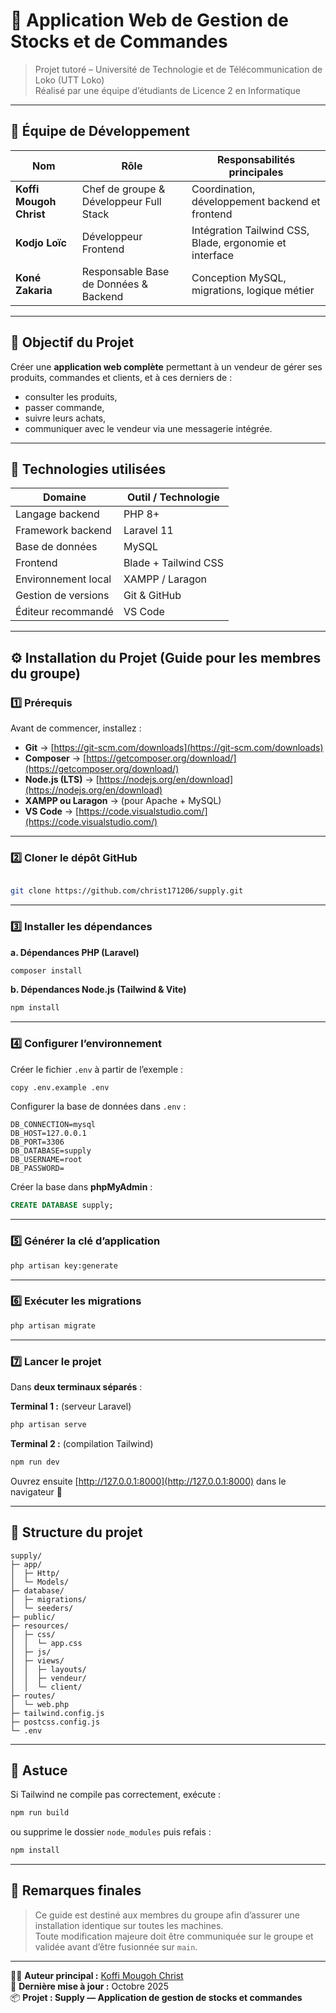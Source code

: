 # 🧾 Application Web de Gestion de Stocks et de Commandes

> Projet tutoré – Université de Technologie et de Télécommunication de Loko (UTT Loko)  
> Réalisé par une équipe d’étudiants de Licence 2 en Informatique  

---

## 👥 Équipe de Développement

| Nom | Rôle | Responsabilités principales |
|------|------|-----------------------------|
| **Koffi Mougoh Christ** | Chef de groupe & Développeur Full Stack | Coordination, développement backend et frontend |
| **Kodjo Loïc** | Développeur Frontend | Intégration Tailwind CSS, Blade, ergonomie et interface |
| **Koné Zakaria** | Responsable Base de Données & Backend | Conception MySQL, migrations, logique métier |

---

## 🎯 Objectif du Projet

Créer une **application web complète** permettant à un vendeur de gérer ses produits, commandes et clients, et à ces derniers de :
- consulter les produits,
- passer commande,
- suivre leurs achats,
- communiquer avec le vendeur via une messagerie intégrée.

---

## 🧰 Technologies utilisées

| Domaine | Outil / Technologie |
|----------|---------------------|
| Langage backend | PHP 8+ |
| Framework backend | Laravel 11 |
| Base de données | MySQL |
| Frontend | Blade + Tailwind CSS |
| Environnement local | XAMPP / Laragon |
| Gestion de versions | Git & GitHub |
| Éditeur recommandé | VS Code |

---

## ⚙️ Installation du Projet (Guide pour les membres du groupe)

### 1️⃣ Prérequis

Avant de commencer, installez :
- **Git** → [https://git-scm.com/downloads](https://git-scm.com/downloads)  
- **Composer** → [https://getcomposer.org/download/](https://getcomposer.org/download/)  
- **Node.js (LTS)** → [https://nodejs.org/en/download](https://nodejs.org/en/download)  
- **XAMPP ou Laragon** → (pour Apache + MySQL)  
- **VS Code** → [https://code.visualstudio.com/](https://code.visualstudio.com/)

---

### 2️⃣ Cloner le dépôt GitHub

```bash

git clone https://github.com/christ171206/supply.git

```

---

### 3️⃣ Installer les dépendances

**a. Dépendances PHP (Laravel)**  
```bash
composer install
```

**b. Dépendances Node.js (Tailwind & Vite)**  
```bash
npm install
```

---

### 4️⃣ Configurer l’environnement

Créer le fichier `.env` à partir de l’exemple :
```bash
copy .env.example .env
```

Configurer la base de données dans `.env` :
```env
DB_CONNECTION=mysql
DB_HOST=127.0.0.1
DB_PORT=3306
DB_DATABASE=supply
DB_USERNAME=root
DB_PASSWORD=
```

Créer la base dans **phpMyAdmin** :
```sql
CREATE DATABASE supply;
```

---

### 5️⃣ Générer la clé d’application

```bash
php artisan key:generate
```

---

### 6️⃣ Exécuter les migrations

```bash
php artisan migrate
```

---

### 7️⃣ Lancer le projet

Dans **deux terminaux séparés** :

**Terminal 1 :** (serveur Laravel)
```bash
php artisan serve
```

**Terminal 2 :** (compilation Tailwind)
```bash
npm run dev
```

Ouvrez ensuite [http://127.0.0.1:8000](http://127.0.0.1:8000) dans le navigateur 🎉

---


## 📁 Structure du projet

```
supply/
├─ app/
│  ├─ Http/
│  └─ Models/
├─ database/
│  ├─ migrations/
│  └─ seeders/
├─ public/
├─ resources/
│  ├─ css/
│  │  └─ app.css
│  ├─ js/
│  ├─ views/
│  │  ├─ layouts/
│  │  ├─ vendeur/
│  │  └─ client/
├─ routes/
│  └─ web.php
├─ tailwind.config.js
├─ postcss.config.js
└─ .env
```

---

## 🧠 Astuce

Si Tailwind ne compile pas correctement, exécute :
```bash
npm run build
```
ou supprime le dossier `node_modules` puis refais :
```bash
npm install
```

---

## 💬 Remarques finales

> Ce guide est destiné aux membres du groupe afin d’assurer une installation identique sur toutes les machines.  
> Toute modification majeure doit être communiquée sur le groupe et validée avant d’être fusionnée sur `main`.

---

🧑‍💻 **Auteur principal :** [Koffi Mougoh Christ](https://github.com/<ton-utilisateur>)  
📅 **Dernière mise à jour :** Octobre 2025  
📦 **Projet : Supply — Application de gestion de stocks et commandes**
